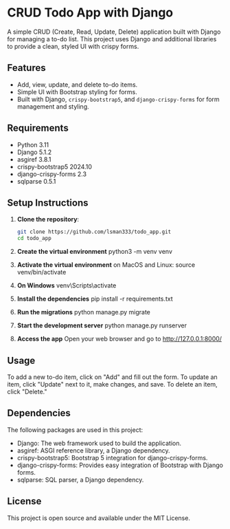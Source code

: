 # CRUD Todo App with Django

A simple CRUD (Create, Read, Update, Delete) application built with Django for managing a to-do list. This project uses Django and additional libraries to provide a clean, styled UI with crispy forms.

## Features

- Add, view, update, and delete to-do items.
- Simple UI with Bootstrap styling for forms.
- Built with Django, `crispy-bootstrap5`, and `django-crispy-forms` for form management and styling.

## Requirements

- Python 3.11
- Django 5.1.2
- asgiref 3.8.1
- crispy-bootstrap5 2024.10
- django-crispy-forms 2.3
- sqlparse 0.5.1

## Setup Instructions

1. **Clone the repository**:
   ```bash
   git clone https://github.com/lsman333/todo_app.git
   cd todo_app

2. **Create the virtual environment**
    python3 -m venv venv

3. **Activate the virtual environment**
    on MacOS and Linux:
    source venv/bin/activate

4. **On Windows**
    venv\Scripts\activate

4. **Install the dependencies**
    pip install -r requirements.txt

5. **Run the migrations**
    python manage.py migrate

6. **Start the development server**
    python manage.py runserver

7. **Access the app**
    Open your web browser and go to http://127.0.0.1:8000/


Usage
-----
To add a new to-do item, click on "Add" and fill out the form.
To update an item, click "Update" next to it, make changes, and save.
To delete an item, click "Delete."

Dependencies
------------
The following packages are used in this project:

* Django: The web framework used to build the application.
* asgiref: ASGI reference library, a Django dependency.
* crispy-bootstrap5: Bootstrap 5 integration for django-crispy-forms.
* django-crispy-forms: Provides easy integration of Bootstrap with Django forms.
* sqlparse: SQL parser, a Django dependency.

License
-------
This project is open source and available under the MIT License.